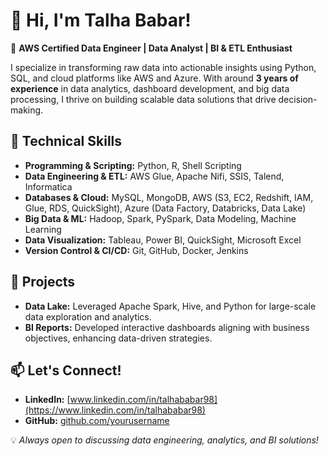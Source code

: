 # 👋 Hi, I'm Talha Babar!  

🚀 **AWS Certified Data Engineer | Data Analyst | BI & ETL Enthusiast**  

I specialize in transforming raw data into actionable insights using Python, SQL, and cloud platforms like AWS and Azure. With around **3 years of experience** in data analytics, dashboard development, and big data processing, I thrive on building scalable data solutions that drive decision-making.  

## 🔧 Technical Skills  
- **Programming & Scripting:** Python, R, Shell Scripting  
- **Data Engineering & ETL:** AWS Glue, Apache Nifi, SSIS, Talend, Informatica  
- **Databases & Cloud:** MySQL, MongoDB, AWS (S3, EC2, Redshift, IAM, Glue, RDS, QuickSight), Azure (Data Factory, Databricks, Data Lake)  
- **Big Data & ML:** Hadoop, Spark, PySpark, Data Modeling, Machine Learning  
- **Data Visualization:** Tableau, Power BI, QuickSight, Microsoft Excel  
- **Version Control & CI/CD:** Git, GitHub, Docker, Jenkins  



## 📌 Projects  
- **Data Lake:** Leveraged Apache Spark, Hive, and Python for large-scale data exploration and analytics.  
- **BI Reports:** Developed interactive dashboards aligning with business objectives, enhancing data-driven strategies.  

## 📫 Let's Connect!  
- **LinkedIn:** [www.linkedin.com/in/talhababar98](https://www.linkedin.com/in/talhababar98)  
- **GitHub:** [github.com/yourusername](https://github.com/talhababar-tech)  


💡 *Always open to discussing data engineering, analytics, and BI solutions!*  
